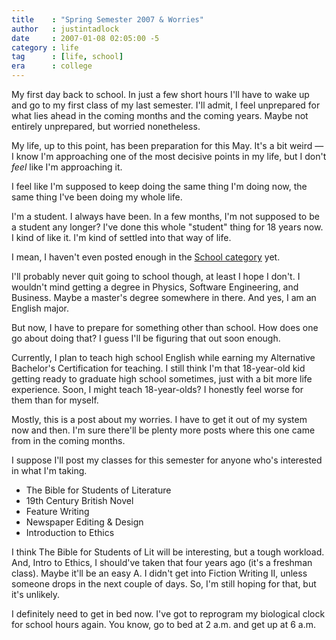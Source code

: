 ```yaml
---
title    : "Spring Semester 2007 & Worries"
author   : justintadlock
date     : 2007-01-08 02:05:00 -5
category : life
tag      : [life, school]
era      : college
---
```


My first day back to school.  In just a few short hours I'll have to wake up and go to my first class of my last semester.  I'll admit, I feel unprepared for what lies ahead in the coming months and the coming years.  Maybe not entirely unprepared, but worried nonetheless.

My life, up to this point, has been preparation for this May.  It's a bit weird &mdash; I know I'm approaching one of the most decisive points in my life, but I don't <em> feel</em> like I'm approaching it.

I feel like I'm supposed to keep doing the same thing I'm doing now, the same thing I've been doing my whole life.

I'm a student.  I always have been.  In a few months, I'm not supposed to be a student any longer?  I've done this whole "student" thing for 18 years now.  I kind of like it.  I'm kind of settled into that way of life.

I mean, I haven't even posted enough in the <a href="http://justintadlock.com/tags/school" title="School Category"> School category</a> yet.

I'll probably never quit going to school though, at least I hope I don't.  I wouldn't mind getting a degree in Physics, Software Engineering, and Business.  Maybe a master's degree somewhere in there.  And yes, I am an English major.

But now, I have to prepare for something other than school.  How does one go about doing that?  I guess I'll be figuring that out soon enough.

Currently, I plan to teach high school English while earning my Alternative Bachelor's Certification for teaching.  I still think I'm that 18-year-old kid getting ready to graduate high school sometimes, just with a bit more life experience.  Soon, I might teach 18-year-olds?  I honestly feel worse for them than for myself.

Mostly, this is a post about my worries.  I have to get it out of my system now and then.  I'm sure there'll be plenty more posts where this one came from in the coming months.

I suppose I'll post my classes for this semester for anyone who's interested in what I'm taking.

<ul>
<li>The Bible for Students of Literature</li>
<li>19th Century British Novel</li>
<li>Feature Writing</li>
<li>Newspaper Editing &amp; Design</li>
<li>Introduction to Ethics</li>
</ul>

I think The Bible for Students of Lit will be interesting, but a tough workload.  And, Intro to Ethics, I should've taken that four years ago (it's a freshman class).  Maybe it'll be an easy A.  I didn't get into Fiction Writing II, unless someone drops in the next couple of days.  So, I'm still hoping for that, but it's unlikely.

I definitely need to get in bed now.  I've got to reprogram my biological clock for school hours again.  You know, go to bed at 2 a.m. and get up at 6 a.m.
